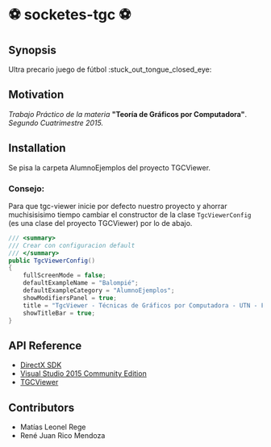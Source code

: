 # :soccer: socketes-tgc :soccer:

## Synopsis
Ultra precario juego de fútbol :stuck_out_tongue_closed_eye:
## Motivation
*Trabajo Práctico de la materia* **"Teoría de Gráficos por Computadora"**. *Segundo Cuatrimestre 2015.*
## Installation
Se pisa la carpeta AlumnoEjemplos del proyecto TGCViewer.
### Consejo:
Para que tgc-viewer inicie por defecto nuestro proyecto y ahorrar muchisisisimo tiempo cambiar el constructor de la clase `TgcViewerConfig` (es una clase del proyecto TGCViewer) por lo de abajo.

```csharp	
/// <summary>
/// Crear con configuracion default
/// </summary>
public TgcViewerConfig()
{
    fullScreenMode = false;
    defaultExampleName = "Balompié";
    defaultExampleCategory = "AlumnoEjemplos";
    showModifiersPanel = true;
    title = "TgcViewer - Técnicas de Gráficos por Computadora - UTN - FRBA";
    showTitleBar = true;
}
```

## API Reference
* [DirectX SDK](http://www.microsoft.com/en-us/download/details.aspx?displaylang=en&id=6812)
* [Visual Studio 2015 Community Edition](https://www.visualstudio.com/es-ar/products/visual-studio-community-vs)
* [TGCViewer](https://github.com/lebarba/tgc-viewer/)

## Contributors
* Matías Leonel Rege
* René Juan Rico Mendoza